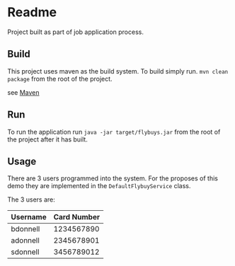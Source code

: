 Readme
======
Project built as part of job application process.

Build
-----
This project uses maven as the build system. To build simply run.
`mvn clean package` from the root of the project.

see [Maven](https://maven.apache.org/)

Run
---

To run the application run `java -jar target/flybuys.jar` from the 
root of the project after it has built.

Usage
-----

There are 3 users programmed into the system. For the proposes of 
this demo they are implemented in the `DefaultFlybuyService` class.

The 3 users are:

| Username | Card Number |
|----------|-------------|
| bdonnell | 1234567890  |
| adonnell | 2345678901  |
| sdonnell | 3456789012  |